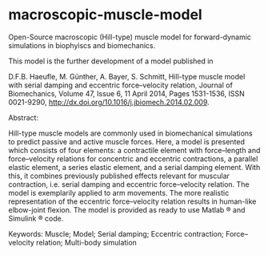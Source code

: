 macroscopic-muscle-model
========================

Open-Source macroscopic (Hill-type) muscle model for forward-dynamic simulations in biophyiscs and biomechanics. 

This model is the further development of a model published in

D.F.B. Haeufle, M. Günther, A. Bayer, S. Schmitt, Hill-type muscle model with serial damping and eccentric force–velocity relation, Journal of Biomechanics, Volume 47, Issue 6, 11 April 2014, Pages 1531-1536, ISSN 0021-9290, http://dx.doi.org/10.1016/j.jbiomech.2014.02.009.

Abstract:

Hill-type muscle models are commonly used in biomechanical simulations to predict passive and active muscle forces. Here, a model is presented which consists of four elements: a contractile element with force–length and force–velocity relations for concentric and eccentric contractions, a parallel elastic element, a series elastic element, and a serial damping element. With this, it combines previously published effects relevant for muscular contraction, i.e. serial damping and eccentric force–velocity relation. The model is exemplarily applied to arm movements. The more realistic representation of the eccentric force–velocity relation results in human-like elbow-joint flexion. The model is provided as ready to use Matlab ® and Simulink ® code.

Keywords: Muscle; Model; Serial damping; Eccentric contraction; Force–velocity relation; Multi-body simulation